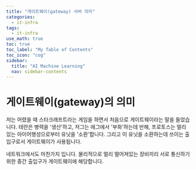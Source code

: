 ```yaml
---
title: "게이트웨이(gateway) 서버 의미" 
categories:
  - it-infra
tags:
  - it-infra
use_math: true
toc: true
toc_label: "My Table of Contents"
toc_icon: "cog"
sidebar:
  title: "AI Machine Learning"
  nav: sidebar-contents
---
```



# 게이트웨이(gateway)의 의미

저는 어렸을 때 스타크래프트라는 게임을 하면서 처음으로 게이트웨이라는 말을 들었습니다.
테란은 병력을 '생산'하고, 저그는 에그에서 '부화'하는데 반해, 
프로토스는 멀리 있는 아이어행성으로부터 유닛을 '소환'합니다. 
그리고 이 유닛을 소환하는데 쓰이는 출입구로서 게이트웨이가 사용됩니다. 
<br />

네트워크에서도 마찬가지 입니다. 
물리적으로 멀리 떨어져있는 장비끼리 서로 통신하기 위한 중간 출입구가 게이트웨이에 해당합니다. 
